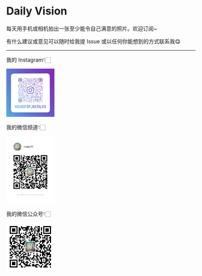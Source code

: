 # Daily Vision

每天用手机或相机拍出一张至少能令自己满意的照片。欢迎订阅~

有什么建议或意见可以随时给我提 Issue 或以任何你能想到的方式联系我😋

---

我的 Instagram👇🏻

<p><img src="./images/instagram.jpg" width="128"></p>

我的微信频道👇🏻

<p><img src="./images/my_wxchannel.jpg" width="128"></p>

我的微信公众号👇🏻

<p><img src="./images/my_wxpages.jpg" width="128"></p>